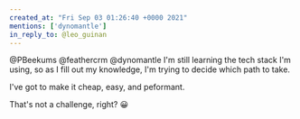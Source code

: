 ```yaml
---
created_at: "Fri Sep 03 01:26:40 +0000 2021"
mentions: ['dynomantle']
in_reply_to: @leo_guinan
---
```


@PBeekums @feathercrm @dynomantle I'm still learning the tech stack I'm using, so as I fill out my knowledge,  I'm trying to decide which path to take.

I've got to make it cheap, easy, and peformant.

That's not a challenge, right? 😀